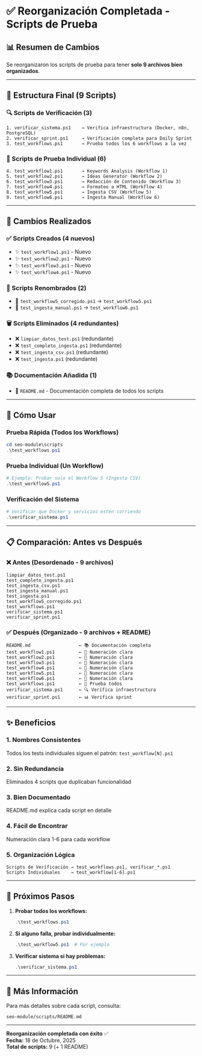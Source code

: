 # ✅ Reorganización Completada - Scripts de Prueba

## 📊 Resumen de Cambios

Se reorganizaron los scripts de prueba para tener **solo 9 archivos bien organizados**.

---

## 📁 Estructura Final (9 Scripts)

### 🔍 Scripts de Verificación (3)

```
1. verificar_sistema.ps1    → Verifica infraestructura (Docker, n8n, PostgreSQL)
2. verificar_sprint.ps1     → Verificación completa para Daily Sprint
3. test_workflows.ps1       → Prueba todos los 6 workflows a la vez
```

### 🧪 Scripts de Prueba Individual (6)

```
4. test_workflow1.ps1       → Keywords Analysis (Workflow 1)
5. test_workflow2.ps1       → Ideas Generator (Workflow 2)
6. test_workflow3.ps1       → Redacción de Contenido (Workflow 3)
7. test_workflow4.ps1       → Formateo a HTML (Workflow 4)
8. test_workflow5.ps1       → Ingesta CSV (Workflow 5)
9. test_workflow6.ps1       → Ingesta Manual (Workflow 6)
```

---

## 🔄 Cambios Realizados

### ✅ Scripts Creados (4 nuevos)
- ✨ `test_workflow1.ps1` - Nuevo
- ✨ `test_workflow2.ps1` - Nuevo
- ✨ `test_workflow3.ps1` - Nuevo
- ✨ `test_workflow4.ps1` - Nuevo

### 🔄 Scripts Renombrados (2)
- 📝 `test_workflow5_corregido.ps1` → `test_workflow5.ps1`
- 📝 `test_ingesta_manual.ps1` → `test_workflow6.ps1`

### 🗑️ Scripts Eliminados (4 redundantes)
- ❌ `limpiar_datos_test.ps1` (redundante)
- ❌ `test_completo_ingesta.ps1` (redundante)
- ❌ `test_ingesta_csv.ps1` (redundante)
- ❌ `test_ingesta.ps1` (redundante)

### 📚 Documentación Añadida (1)
- 📖 `README.md` - Documentación completa de todos los scripts

---

## 🎯 Cómo Usar

### Prueba Rápida (Todos los Workflows)
```powershell
cd seo-module\scripts
.\test_workflows.ps1
```

### Prueba Individual (Un Workflow)
```powershell
# Ejemplo: Probar solo el Workflow 5 (Ingesta CSV)
.\test_workflow5.ps1
```

### Verificación del Sistema
```powershell
# Verificar que Docker y servicios estén corriendo
.\verificar_sistema.ps1
```

---

## 📋 Comparación: Antes vs Después

### ❌ Antes (Desordenado - 9 archivos)
```
limpiar_datos_test.ps1
test_completo_ingesta.ps1
test_ingesta_csv.ps1
test_ingesta_manual.ps1
test_ingesta.ps1
test_workflow5_corregido.ps1
test_workflows.ps1
verificar_sistema.ps1
verificar_sprint.ps1
```

### ✅ Después (Organizado - 9 archivos + README)
```
README.md                  ← 📚 Documentación completa
test_workflow1.ps1         ← 🔢 Numeración clara
test_workflow2.ps1         ← 🔢 Numeración clara
test_workflow3.ps1         ← 🔢 Numeración clara
test_workflow4.ps1         ← 🔢 Numeración clara
test_workflow5.ps1         ← 🔢 Numeración clara
test_workflow6.ps1         ← 🔢 Numeración clara
test_workflows.ps1         ← 🔄 Prueba todos
verificar_sistema.ps1      ← 🔍 Verifica infraestructura
verificar_sprint.ps1       ← 📊 Verifica sprint
```

---

## ✨ Beneficios

### 1. **Nombres Consistentes**
Todos los tests individuales siguen el patrón: `test_workflow[N].ps1`

### 2. **Sin Redundancia**
Eliminados 4 scripts que duplicaban funcionalidad

### 3. **Bien Documentado**
README.md explica cada script en detalle

### 4. **Fácil de Encontrar**
Numeración clara 1-6 para cada workflow

### 5. **Organización Lógica**
```
Scripts de Verificación → test_workflows.ps1, verificar_*.ps1
Scripts Individuales    → test_workflow[1-6].ps1
```

---

## 🚀 Próximos Pasos

1. **Probar todos los workflows:**
   ```powershell
   .\test_workflows.ps1
   ```

2. **Si alguno falla, probar individualmente:**
   ```powershell
   .\test_workflow5.ps1  # Por ejemplo
   ```

3. **Verificar sistema si hay problemas:**
   ```powershell
   .\verificar_sistema.ps1
   ```

---

## 📖 Más Información

Para más detalles sobre cada script, consulta:
```
seo-module/scripts/README.md
```

---

**Reorganización completada con éxito** ✅  
**Fecha:** 18 de Octubre, 2025  
**Total de scripts:** 9 (+ 1 README)

